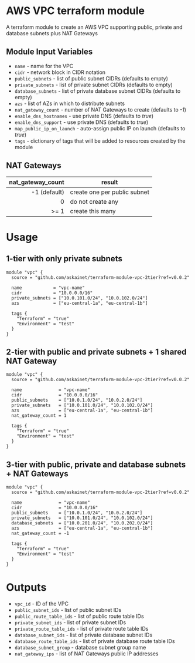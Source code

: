 AWS VPC terraform module
===========

A terraform module to create an AWS VPC supporting public, private and database subnets plus NAT Gateways


Module Input Variables
----------------------

- `name` - name for the VPC
- `cidr` - network block in CIDR notation
- `public_subnets` - list of public subnet CIDRs (defaults to empty)
- `private_subnets` - list of private subnet CIDRs (defaults to empty)
- `database_subnets` - list of private database subnet CIDRs (defaults to empty)
- `azs` - list of AZs in which to distribute subnets
- `nat_gateway_count` - number of NAT Gateways to create (defaults to _-1_)
- `enable_dns_hostnames` - use private DNS (defaults to _true_)
- `enable_dns_support` - use private DNS (defaults to _true_)
- `map_public_ip_on_launch` - auto-assign public IP on launch (defaults to _true_)
- `tags` - dictionary of tags that will be added to resources created by the module


NAT Gateways
------------

| nat_gateway_count | result |
| -----------------:|--------|
| -1 (default)      | create one per public subnet |
| 0                 | do not create any |
| >= 1              | create this many |


Usage
=====

1-tier with only private subnets
-------------------------------

```hcl
module "vpc" {
  source = "github.com/askainet/terraform-module-vpc-2tier?ref=v0.0.2"

  name            = "vpc-name"
  cidr            = "10.0.0.0/16"
  private_subnets = ["10.0.101.0/24", "10.0.102.0/24"]
  azs             = ["eu-central-1a", "eu-central-1b"]

  tags {
    "Terraform" = "true"
    "Environment" = "test"
  }
}
```

2-tier with public and private subnets + 1 shared NAT Gateway
-------------------------------------------------------------

```hcl
module "vpc" {
  source = "github.com/askainet/terraform-module-vpc-2tier?ref=v0.0.2"

  name              = "vpc-name"
  cidr              = "10.0.0.0/16"
  public_subnets    = ["10.0.1.0/24", "10.0.2.0/24"]
  private_subnets   = ["10.0.101.0/24", "10.0.102.0/24"]
  azs               = ["eu-central-1a", "eu-central-1b"]
  nat_gateway_count = 1

  tags {
    "Terraform" = "true"
    "Environment" = "test"
  }
}
```

3-tier with public, private and database subnets + NAT Gateways
---------------------------------------------------------------

```hcl
module "vpc" {
  source = "github.com/askainet/terraform-module-vpc-2tier?ref=v0.0.2"

  name              = "vpc-name"
  cidr              = "10.0.0.0/16"
  public_subnets    = ["10.0.1.0/24", "10.0.2.0/24"]
  private_subnets   = ["10.0.101.0/24", "10.0.102.0/24"]
  database_subnets  = ["10.0.201.0/24", "10.0.202.0/24"]
  azs               = ["eu-central-1a", "eu-central-1b"]
  nat_gateway_count = -1

  tags {
    "Terraform" = "true"
    "Environment" = "test"
  }
}
```


Outputs
=======

 - `vpc_id` - ID of the VPC
 - `public_subnet_ids` - list of public subnet IDs
 - `public_route_table_ids` - list of public route table IDs
 - `private_subnet_ids` - list of private subnet IDs
 - `private_route_table_ids` - list of private route table IDs
 - `database_subnet_ids` - list of private database subnet IDs
 - `database_route_table_ids` - list of private database route table IDs
 - `database_subnet_group` - database subnet group name
 - `nat_gateway_ips` - list of NAT Gateways public IP addresses
